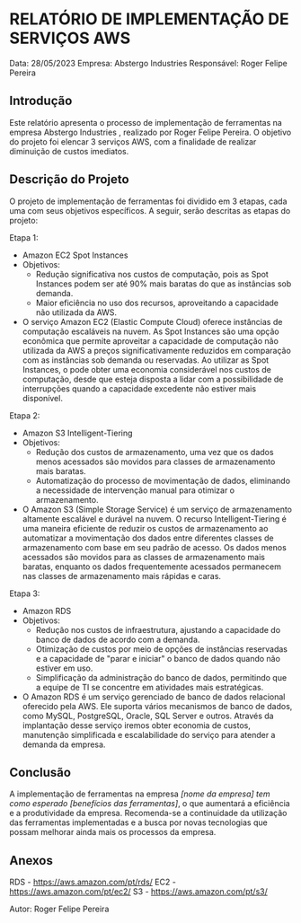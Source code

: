 # RELATÓRIO DE IMPLEMENTAÇÃO DE SERVIÇOS AWS

Data: 28/05/2023
Empresa: Abstergo Industries 
Responsável: Roger Felipe Pereira

## Introdução
Este relatório apresenta o processo de implementação de ferramentas na empresa Abstergo Industries , realizado por Roger Felipe Pereira. O objetivo do projeto foi elencar 3 serviços AWS, com a finalidade de realizar diminuição de custos imediatos.

## Descrição do Projeto
O projeto de implementação de ferramentas foi dividido em 3 etapas, cada uma com seus objetivos específicos. A seguir, serão descritas as etapas do projeto:

Etapa 1: 
- Amazon EC2 Spot Instances
- Objetivos:
  - Redução significativa nos custos de computação, pois as Spot Instances podem ser até 90% mais baratas do que as instâncias sob demanda.
  - Maior eficiência no uso dos recursos, aproveitando a capacidade não utilizada da AWS.
- O serviço Amazon EC2 (Elastic Compute Cloud) oferece instâncias de computação escaláveis na nuvem. As Spot Instances são uma opção econômica que permite aproveitar a capacidade de computação não utilizada da AWS a preços significativamente reduzidos em comparação com as instâncias sob demanda ou reservadas. Ao utilizar as Spot Instances, o pode obter uma economia considerável nos custos de computação, desde que esteja disposta a lidar com a possibilidade de interrupções quando a capacidade excedente não estiver mais disponível.

Etapa 2: 
- Amazon S3 Intelligent-Tiering
- Objetivos:
  - Redução dos custos de armazenamento, uma vez que os dados menos acessados são movidos para classes de armazenamento mais baratas.
  - Automatização do processo de movimentação de dados, eliminando a necessidade de intervenção manual para otimizar o armazenamento.
- O Amazon S3 (Simple Storage Service) é um serviço de armazenamento altamente escalável e durável na nuvem. O recurso Intelligent-Tiering é uma maneira eficiente de reduzir os custos de armazenamento ao automatizar a movimentação dos dados entre diferentes classes de armazenamento com base em seu padrão de acesso. Os dados menos acessados são movidos para as classes de armazenamento mais baratas, enquanto os dados frequentemente acessados permanecem nas classes de armazenamento mais rápidas e caras.

Etapa 3: 
- Amazon RDS
- Objetivos:
  - Redução nos custos de infraestrutura, ajustando a capacidade do banco de dados de acordo com a demanda.
  - Otimização de custos por meio de opções de instâncias reservadas e a capacidade de "parar e iniciar" o banco de dados quando não estiver em uso.
  - Simplificação da administração do banco de dados, permitindo que a equipe de TI se concentre em atividades mais estratégicas.
- O Amazon RDS é um serviço gerenciado de banco de dados relacional oferecido pela AWS. Ele suporta vários mecanismos de banco de dados, como MySQL, PostgreSQL, Oracle, SQL Server e outros. Através da implantação desse serviço iremos obter economia de custos, manutenção simplificada e escalabilidade do serviço para atender a demanda da empresa.


## Conclusão
A implementação de ferramentas na empresa *[nome da empresa] tem como esperado [benefícios das ferramentas]*, o que aumentará a eficiência e a produtividade da empresa. Recomenda-se a continuidade da utilização das ferramentas implementadas e a busca por novas tecnologias que possam melhorar ainda mais os processos da empresa.

## Anexos

RDS - https://aws.amazon.com/pt/rds/
EC2 - https://aws.amazon.com/pt/ec2/
S3 - https://aws.amazon.com/pt/s3/


Autor: Roger Felipe Pereira